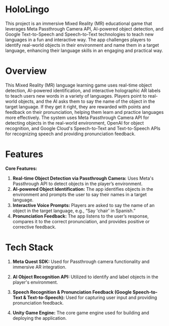 # HoloLingo
This project is an immersive Mixed Reality (MR) educational game that leverages Meta Passthrough Camera API, AI-powered object detection, and Google Text-to-Speech and Speech-to-Text technologies to teach new languages in a fun and interactive way. The app challenges players to identify real-world objects in their environment and name them in a target language, enhancing their language skills in an engaging and practical way.

# Overview
This Mixed Reality (MR) language learning game uses real-time object detection, AI-powered identification, and interactive holographic AR labels to teach users new words in a variety of languages. Players point to real-world objects, and the AI asks them to say the name of the object in the target language. If they get it right, they are rewarded with points and feedback on their pronunciation, helping them learn and practice languages more effectively. The system uses Meta Passthrough Camera API for detecting objects in the real-world environment, OpenAI for object recognition, and Google Cloud's Speech-to-Text and Text-to-Speech APIs for recognizing speech and providing pronunciation feedback.

# Features
**Core Features:**
1. **Real-time Object Detection via Passthrough Camera:** Uses Meta's Passthrough API to detect objects in the player’s environment.
2. **AI-powered Object Identification:** The app identifies objects in the environment and prompts the user to say their names in a target language.
3. **Interactive Voice Prompts:** Players are asked to say the name of an object in the target language, e.g., “Say 'chair' in Spanish.”
4. **Pronunciation Feedback:** The app listens to the user’s response, compares it to the correct pronunciation, and provides positive or corrective feedback.

# Tech Stack
1. **Meta Quest SDK:** Used for Passthrough camera functionality and immersive AR integration.

2. **AI Object Recognition API:** Utilized to identify and label objects in the player's environment.

3. **Speech Recognition & Pronunciation Feedback (Google Speech-to-Text & Text-to-Speech):** Used for capturing user input and providing pronunciation feedback.

4. **Unity Game Engine:** The core game engine used for building and deploying the application.
